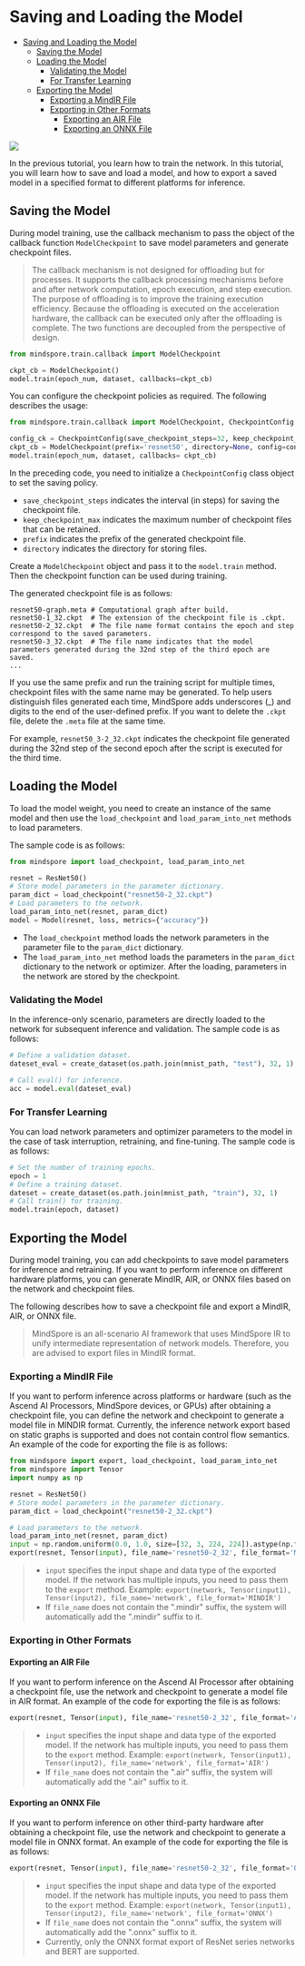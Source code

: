 # Saving and Loading the Model

<!-- TOC -->

- [Saving and Loading the Model](#saving-and-loading-the-model)
    - [Saving the Model](#saving-the-model)
    - [Loading the Model](#loading-the-model)
        - [Validating the Model](#validating-the-model)
        - [For Transfer Learning](#for-transfer-learning)
    - [Exporting the Model](#exporting-the-model)
        - [Exporting a MindIR File](#exporting-a-mindir-file)
        - [Exporting in Other Formats](#exporting-in-other-formats)
            - [Exporting an AIR File](#exporting-an-air-file)
            - [Exporting an ONNX File](#exporting-an-onnx-file)

<!-- /TOC -->

<a href="https://gitee.com/mindspore/docs/blob/master/tutorials/source_en/save_load_model.md" target="_blank"><img src="https://gitee.com/mindspore/docs/raw/master/resource/_static/logo_source_en.png"></a>

In the previous tutorial, you learn how to train the network. In this tutorial, you will learn how to save and load a model, and how to export a saved model in a specified format to different platforms for inference.

## Saving the Model

During model training, use the callback mechanism to pass the object of the callback function `ModelCheckpoint` to save model parameters and generate checkpoint files.

> The callback mechanism is not designed for offloading but for processes. It supports the callback processing mechanisms before and after network computation, epoch execution, and step execution. The purpose of offloading is to improve the training execution efficiency. Because the offloading is executed on the acceleration hardware, the callback can be executed only after the offloading is complete. The two functions are decoupled from the perspective of design.

```python
from mindspore.train.callback import ModelCheckpoint

ckpt_cb = ModelCheckpoint()
model.train(epoch_num, dataset, callbacks=ckpt_cb)
```

You can configure the checkpoint policies as required. The following describes the usage:

```python
from mindspore.train.callback import ModelCheckpoint, CheckpointConfig

config_ck = CheckpointConfig(save_checkpoint_steps=32, keep_checkpoint_max=10)
ckpt_cb = ModelCheckpoint(prefix='resnet50', directory=None, config=config_ckpt)
model.train(epoch_num, dataset, callbacks= ckpt_cb)
```

In the preceding code, you need to initialize a `CheckpointConfig` class object to set the saving policy.

- `save_checkpoint_steps` indicates the interval (in steps) for saving the checkpoint file.
- `keep_checkpoint_max` indicates the maximum number of checkpoint files that can be retained.
- `prefix` indicates the prefix of the generated checkpoint file.
- `directory` indicates the directory for storing files.

Create a `ModelCheckpoint` object and pass it to the `model.train` method. Then the checkpoint function can be used during training.

The generated checkpoint file is as follows:

```text
resnet50-graph.meta # Computational graph after build.
resnet50-1_32.ckpt  # The extension of the checkpoint file is .ckpt.
resnet50-2_32.ckpt  # The file name format contains the epoch and step correspond to the saved parameters.
resnet50-3_32.ckpt  # The file name indicates that the model parameters generated during the 32nd step of the third epoch are saved.
...
```

If you use the same prefix and run the training script for multiple times, checkpoint files with the same name may be generated. To help users distinguish files generated each time, MindSpore adds underscores (_) and digits to the end of the user-defined prefix. If you want to delete the `.ckpt` file, delete the `.meta` file at the same time.

For example, `resnet50_3-2_32.ckpt` indicates the checkpoint file generated during the 32nd step of the second epoch after the script is executed for the third time.

## Loading the Model

To load the model weight, you need to create an instance of the same model and then use the `load_checkpoint` and `load_param_into_net` methods to load parameters.

The sample code is as follows:

```python
from mindspore import load_checkpoint, load_param_into_net

resnet = ResNet50()
# Store model parameters in the parameter dictionary.
param_dict = load_checkpoint("resnet50-2_32.ckpt")
# Load parameters to the network.
load_param_into_net(resnet, param_dict)
model = Model(resnet, loss, metrics={"accuracy"})
```

- The `load_checkpoint` method loads the network parameters in the parameter file to the `param_dict` dictionary.
- The `load_param_into_net` method loads the parameters in the `param_dict` dictionary to the network or optimizer. After the loading, parameters in the network are stored by the checkpoint.

### Validating the Model

In the inference-only scenario, parameters are directly loaded to the network for subsequent inference and validation. The sample code is as follows:

```python
# Define a validation dataset.
dateset_eval = create_dataset(os.path.join(mnist_path, "test"), 32, 1)

# Call eval() for inference.
acc = model.eval(dateset_eval)
```

### For Transfer Learning

You can load network parameters and optimizer parameters to the model in the case of task interruption, retraining, and fine-tuning. The sample code is as follows:

```python
# Set the number of training epochs.
epoch = 1
# Define a training dataset.
dateset = create_dataset(os.path.join(mnist_path, "train"), 32, 1)
# Call train() for training.
model.train(epoch, dataset)
```

## Exporting the Model

During model training, you can add checkpoints to save model parameters for inference and retraining. If you want to perform inference on different hardware platforms, you can generate MindIR, AIR, or ONNX files based on the network and checkpoint files.

The following describes how to save a checkpoint file and export a MindIR, AIR, or ONNX file.

> MindSpore is an all-scenario AI framework that uses MindSpore IR to unify intermediate representation of network models. Therefore, you are advised to export files in MindIR format.

### Exporting a MindIR File

If you want to perform inference across platforms or hardware (such as the Ascend AI Processors, MindSpore devices, or GPUs) after obtaining a checkpoint file, you can define the network and checkpoint to generate a model file in MINDIR format. Currently, the inference network export based on static graphs is supported and does not contain control flow semantics. An example of the code for exporting the file is as follows:

```python
from mindspore import export, load_checkpoint, load_param_into_net
from mindspore import Tensor
import numpy as np

resnet = ResNet50()
# Store model parameters in the parameter dictionary.
param_dict = load_checkpoint("resnet50-2_32.ckpt")

# Load parameters to the network.
load_param_into_net(resnet, param_dict)
input = np.random.uniform(0.0, 1.0, size=[32, 3, 224, 224]).astype(np.float32)
export(resnet, Tensor(input), file_name='resnet50-2_32', file_format='MINDIR')
```

> - `input` specifies the input shape and data type of the exported model. If the network has multiple inputs, you need to pass them to the `export` method.  Example: `export(network, Tensor(input1), Tensor(input2), file_name='network', file_format='MINDIR')`
> - If `file_name` does not contain the ".mindir" suffix, the system will automatically add the ".mindir" suffix to it.

### Exporting in Other Formats

#### Exporting an AIR File

If you want to perform inference on the Ascend AI Processor after obtaining a checkpoint file, use the network and checkpoint to generate a model file in AIR format. An example of the code for exporting the file is as follows:

```python
export(resnet, Tensor(input), file_name='resnet50-2_32', file_format='AIR')
```

> - `input` specifies the input shape and data type of the exported model. If the network has multiple inputs, you need to pass them to the `export` method. Example: `export(network, Tensor(input1), Tensor(input2), file_name='network', file_format='AIR')`
> - If `file_name` does not contain the ".air" suffix, the system will automatically add the ".air" suffix to it.

#### Exporting an ONNX File

If you want to perform inference on other third-party hardware after obtaining a checkpoint file, use the network and checkpoint to generate a model file in ONNX format. An example of the code for exporting the file is as follows:

```python
export(resnet, Tensor(input), file_name='resnet50-2_32', file_format='ONNX')
```

> - `input` specifies the input shape and data type of the exported model. If the network has multiple inputs, you need to pass them to the `export` method. Example: `export(network, Tensor(input1), Tensor(input2), file_name='network', file_format='ONNX')`
> - If `file_name` does not contain the ".onnx" suffix, the system will automatically add the ".onnx" suffix to it.
> - Currently, only the ONNX format export of ResNet series networks and BERT are supported.
